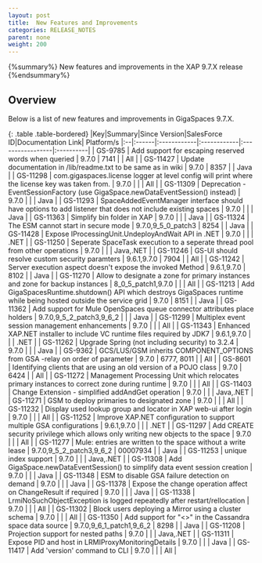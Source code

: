 ```yaml
---
layout: post
title:  New Features and Improvements
categories: RELEASE_NOTES
parent: none
weight: 200
---
```


{%summary%} New features and improvements in the XAP 9.7.X release {%endsummary%}

## Overview

Below is a list of new features and improvements in GigaSpaces 9.7.X.


{: .table .table-bordered}
|Key|Summary|Since Version|SalesForce ID|Documentation Link| Platform/s
|:--|:------|:------------|:------------|:-----------------|:----------|
| GS-9785 | Add support for escaping reserved words when queried | 9.7.0 | 7141 | | All |
| GS-11427 | Update documentation in /lib/readme.txt to be same as in wiki | 9.7.0 | 8357 | | Java |
| GS-11298 | com.gigaspaces.license logger at level config will print where the license key was taken from. | 9.7.0 | | | All |
| GS-11309 | Deprecation - EventSessionFactory (use GigaSpace.newDataEventSession() instead) | 9.7.0 | | | Java |
| GS-11293 | SpaceAddedEventManager interface should have options to add listener that does not include existing spaces | 9.7.0 | | | Java |
| GS-11363 | Simplify bin folder in XAP | 9.7.0 | | | Java |
| GS-11324 | The ESM cannot start in secure mode | 9.7.0,9_5_0_patch3 | 8254 | | Java |
| GS-11428 | Expose IProcessingUnit.UndeployAndWait API in .NET | 9.7.0 | | | .NET |
| GS-11250 | Seperate SpaceTask execution to a seperate thread pool from other operations | 9.7.0 | | | Java,.NET |
| GS-11246 | GS-UI should resolve custom security paramters | 9.6.1,9.7.0 | 7904 | | All |
| GS-11242 | Server execution aspect doesn't expose the invoked Method | 9.6.1,9.7.0 | 8102 | | Java |
| GS-11270 | Allow to designate a zone for primary instances and zone for backup instances | 8_0_5_patch1,9.7.0 | | | All |
| GS-11213 | Add GigaSpacesRuntime.shutdown() API which destroys GigaSpaces runtime while being hosted outside the service grid | 9.7.0 | 8151 | | Java |
| GS-11362 | Add support for Mule OpenSpaces queue connector attributes place holders | 9.7.0,9_5_2_patch3,9_6_2 | | | Java |
| GS-11299 | Multiplex event session management enhancements | 9.7.0 | | | All |
| GS-11343 | Enhanced XAP.NET installer to include VC runtime files required by JDK7 | 9.6.1,9.7.0 | | | .NET |
| GS-11262 | Upgrade Spring (not including security) to 3.2.4 | 9.7.0 | | | Java |
| GS-9362 | GCS/LUS/GSM inherits COMPONENT_OPTIONS from GSA -relay on order of parameter | 9.7.0 | 6777, 8011 | | All |
| GS-8601 | Identifying clients that are using an old version of a POJO class | 9.7.0 | 6424 | | All |
| GS-11272 | Management Processing Unit which relocates primary instances to correct zone during runtime | 9.7.0 | | | All |
| GS-11403 | Change Extension - simplified addAndGet operation | 9.7.0 | | | Java,.NET |
| GS-11271 | GSM to deploy primaries to designated zone | 9.7.0 | | | All |
| GS-11232 | Display used lookup group and locator in XAP web-ui after login | 9.7.0 | | | All |
| GS-11252 | Improve XAP.NET configuration to support multiple GSA configurations | 9.6.1,9.7.0 | | | .NET |
| GS-11297 | Add CREATE security privilege which allows only writing new objects to the space | 9.7.0 | | | All |
| GS-11277 | Mule: entries are written to the space without a write lease | 9.7.0,9_5_2_patch3,9_6_2 | 00007934 | | Java |
| GS-11253 | unique index support | 9.7.0 | | | Java,.NET |
| GS-11308 | Add GigaSpace.newDataEventSession() to simplify data event session creation | 9.7.0 | | | Java |
| GS-11348 | ESM to disable GSA failure detection on demand | 9.7.0 | | | Java |
| GS-11378 | Expose the change operation affect on ChangeResult if required | 9.7.0 | | | Java |
| GS-11338 | LrmiNoSuchObjectException is logged repeatedly after restart/rellocation | 9.7.0 | | | All |
| GS-11302 | Block users deploying a Mirror using a cluster schema | 9.7.0 | | | All |
| GS-11350 | Add support for "<>" in the Cassandra space data source | 9.7.0,9_6_1_patch1,9_6_2 | 8298 | | Java |
| GS-11208 | Projection support for nested paths | 9.7.0 | | | Java,.NET |
| GS-11311 | Expose PID and host in LRMIProxyMonitoringDetails | 9.7.0 | | | Java |
| GS-11417 | Add 'version' command to CLI | 9.7.0 | | | All |


